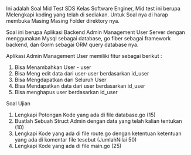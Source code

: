 Ini adalah Soal Mid Test SDS Kelas Software Enginer, Mid test ini berupa Melengkapi koding yang telah di sediakan. Untuk Soal nya di harap membuka Masing Masing Folder direktory nya. 


Soal ini berupa Aplikasi Backend Admin Management User Server dengan menggunakan Mysql sebagai database, go fiber sebagai framework backend, dan Gorm sebagai ORM query database nya.  

Aplikasi Admin Management User memiliki fitur sebagai berikut :
1. Bisa Menambahkan User - user 
2. Bisa Meng edit data dari user-user berdasarkan id_user
3. Bisa Mengdapatkan dari Seluruh User 
4. Bisa Mendapatkan data dari user berdasarkan id_user
5. Bisa menghapus user berdasarkan id_user

Soal Ujian 
1. Lengkapi Potongan Kode yang ada di file database.go (15)
2. Buatlah Sebuah Struct Admin dengan data yang telah kalian tentukan (10)
3. Lengkapi Kode yang ada di file route.go dengan ketentuan ketentuan yang ada di komentar file tesebut (JumlahNilai 50)
4. Lengkapi Kode yang ada di file main.go (25)





